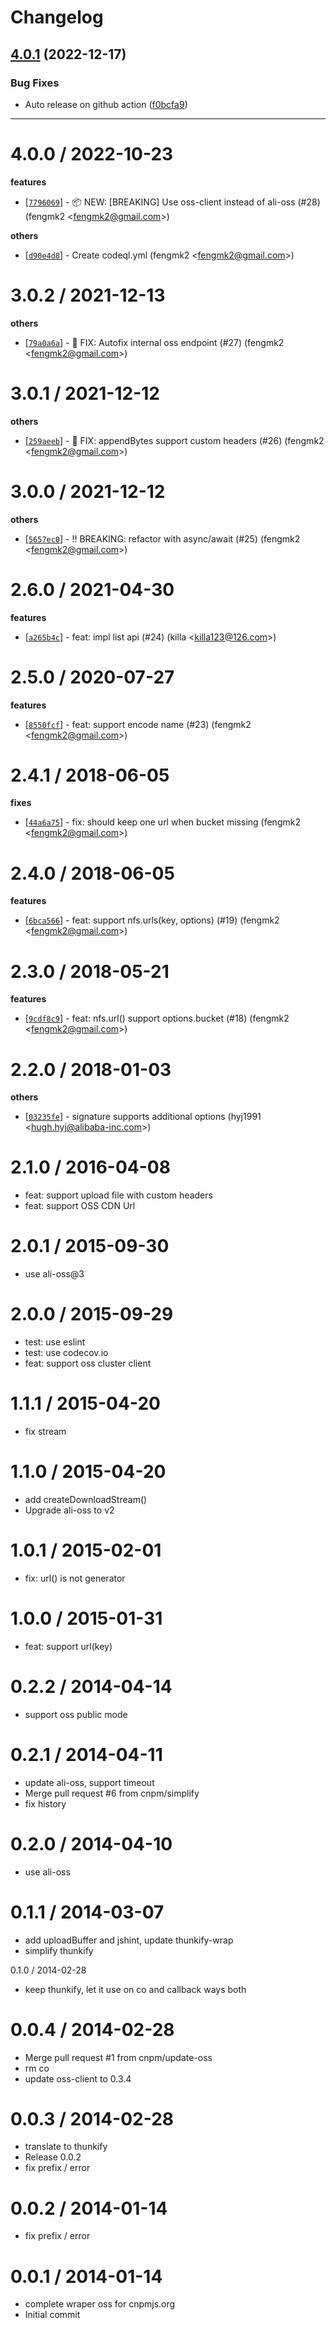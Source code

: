 # Changelog

## [4.0.1](https://github.com/cnpm/oss-cnpm/compare/v4.0.0...v4.0.1) (2022-12-17)


### Bug Fixes

* Auto release on github action ([f0bcfa9](https://github.com/cnpm/oss-cnpm/commit/f0bcfa9a7b19a615ecf64a7d8487ea0636e8d544))

---


4.0.0 / 2022-10-23
==================

**features**
  * [[`7796069`](http://github.com/cnpm/oss-cnpm/commit/7796069d96f13017c33b4b2dd46d04ebc32c98fa)] - 📦 NEW: [BREAKING] Use oss-client instead of ali-oss (#28) (fengmk2 <<fengmk2@gmail.com>>)

**others**
  * [[`d90e4d8`](http://github.com/cnpm/oss-cnpm/commit/d90e4d8a5351fc2d6492ce547aee7d6456f768c7)] - Create codeql.yml (fengmk2 <<fengmk2@gmail.com>>)

3.0.2 / 2021-12-13
==================

**others**
  * [[`79a0a6a`](http://github.com/cnpm/oss-cnpm/commit/79a0a6a1bfc080017dd000f72f3b1db8a38b3a6f)] - 🐛 FIX: Autofix internal oss endpoint (#27) (fengmk2 <<fengmk2@gmail.com>>)

3.0.1 / 2021-12-12
==================

**others**
  * [[`259aeeb`](http://github.com/cnpm/oss-cnpm/commit/259aeebbe5f459c4abf5dd3a687248056ebdfae5)] - 🐛 FIX: appendBytes support custom headers (#26) (fengmk2 <<fengmk2@gmail.com>>)

3.0.0 / 2021-12-12
==================

**others**
  * [[`5657ec0`](http://github.com/cnpm/oss-cnpm/commit/5657ec0fae0d86901f45f3ca5a97b4b4d8fae3d6)] - ‼️ BREAKING: refactor with async/await (#25) (fengmk2 <<fengmk2@gmail.com>>)

2.6.0 / 2021-04-30
==================

**features**
  * [[`a265b4c`](http://github.com/cnpm/oss-cnpm/commit/a265b4c126aabd30f56eefeedda19a5f143996c3)] - feat: impl list api (#24) (killa <<killa123@126.com>>)

2.5.0 / 2020-07-27
==================

**features**
  * [[`8550fcf`](http://github.com/cnpm/oss-cnpm/commit/8550fcfb85c33878001676cd2e3132a7a62c70f8)] - feat: support encode name (#23) (fengmk2 <<fengmk2@gmail.com>>)

2.4.1 / 2018-06-05
==================

**fixes**
  * [[`44a6a75`](http://github.com/cnpm/oss-cnpm/commit/44a6a75a7e993e02381d7d6ce673f904865501d9)] - fix: should keep one url when bucket missing (fengmk2 <<fengmk2@gmail.com>>)

2.4.0 / 2018-06-05
==================

**features**
  * [[`6bca566`](http://github.com/cnpm/oss-cnpm/commit/6bca56654ad04604d57912d51f715fc3bfb5c261)] - feat: support nfs.urls(key, options) (#19) (fengmk2 <<fengmk2@gmail.com>>)

2.3.0 / 2018-05-21
==================

**features**
  * [[`9cdf8c9`](http://github.com/cnpm/oss-cnpm/commit/9cdf8c9efc54e4fc545378bddf13084cad3f6a33)] - feat: nfs.url() support options.bucket (#18) (fengmk2 <<fengmk2@gmail.com>>)

2.2.0 / 2018-01-03
==================

**others**
  * [[`03235fe`](http://github.com/cnpm/oss-cnpm/commit/03235fe271d67e2a6b0f4a48b877549895366db1)] - signature supports additional options (hyj1991 <<hugh.hyj@alibaba-inc.com>>)

2.1.0 / 2016-04-08
==================

  * feat: support upload file with custom headers
  * feat: support OSS CDN Url

2.0.1 / 2015-09-30
==================

 * use ali-oss@3

2.0.0 / 2015-09-29
==================

 * test: use eslint
 * test: use codecov.io
 * feat: support oss cluster client

1.1.1 / 2015-04-20
==================

 * fix stream

1.1.0 / 2015-04-20
==================

 * add createDownloadStream()
 * Upgrade ali-oss to v2

1.0.1 / 2015-02-01
==================

 * fix: url() is not generator

1.0.0 / 2015-01-31
==================

 * feat: support url(key)

0.2.2 / 2014-04-14
==================

 * support oss public mode

0.2.1 / 2014-04-11
==================

  * update ali-oss, support timeout
  * Merge pull request #6 from cnpm/simplify
  * fix history

0.2.0 / 2014-04-10
==================

  * use ali-oss

0.1.1 / 2014-03-07
==================

  * add uploadBuffer and jshint, update thunkify-wrap
  * simplify thunkify

0.1.0 / 2014-02-28

  * keep thunkify, let it use on co and callback ways both

0.0.4 / 2014-02-28
==================

  * Merge pull request #1 from cnpm/update-oss
  * rm co
  * update oss-client to 0.3.4

0.0.3 / 2014-02-28
==================

  * translate to thunkify
  * Release 0.0.2
  * fix prefix / error

0.0.2 / 2014-01-14
==================

  * fix prefix / error

0.0.1 / 2014-01-14
==================

  * complete wraper oss for cnpmjs.org
  * Initial commit
